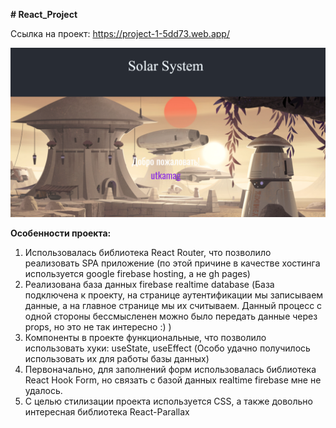**# React_Project**

Ссылка на проект: https://project-1-5dd73.web.app/

![](react-project/src/components/image/screenshot.png)

**Особенности проекта:**

1) Использовалась библиотека React Router, что позволило реализовать SPA приложение (по этой причине в качестве хостинга используется google firebase hosting, а не gh pages)
2) Реализована база данных firebase realtime database (База подключена к проекту, на странице аутентификации мы записываем данные, а на главное странице мы их 
считываем. Данный процесс с одной стороны бессмысленен можно было передать данные через props, но это не так интересно :) ) 
3) Компоненты в проекте функциональные, что позволило использовать хуки: useState, useEffect (Особо удачно получилось использовать их для работы базы данных)
4) Первоначально, для заполнений форм использовалась библиотека React Hook Form, но связать с базой данных realtime firebase мне не удалось.
5) С целью стилизации проекта используется CSS, а также довольно интересная библиотека React-Parallax
